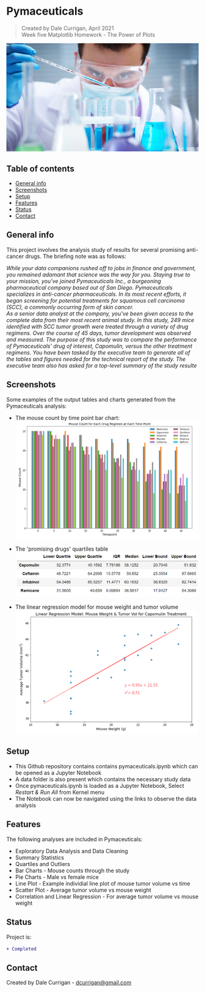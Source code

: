 # Pymaceuticals
> Created by Dale Currigan, April 2021  
> Week five Matplotlib Homework - The Power of Plots

![Research](Resources/Laboratory.jpg)

## Table of contents
* [General info](#general-info)
* [Screenshots](#Screenshots)
* [Setup](#setup)
* [Features](#features)
* [Status](#status)
* [Contact](#contact)

## General info
This project involves the analysis study of results for several promising anti-cancer drugs. The briefing note was as follows:  
  
*While your data companions rushed off to jobs in finance and government, you remained adamant that science was the way for you. Staying true to your mission, you've joined Pymaceuticals Inc., a burgeoning pharmaceutical company based out of San Diego. Pymaceuticals specializes in anti-cancer pharmaceuticals. In its most recent efforts, it began screening for potential treatments for squamous cell carcinoma (SCC), a commonly occurring form of skin cancer.  
As a senior data analyst at the company, you've been given access to the complete data from their most recent animal study. In this study, 249 mice identified with SCC tumor growth were treated through a variety of drug regimens. Over the course of 45 days, tumor development was observed and measured. The purpose of this study was to compare the performance of Pymaceuticals' drug of interest, Capomulin, versus the other treatment regimens. You have been tasked by the executive team to generate all of the tables and figures needed for the technical report of the study. The executive team also has asked for a top-level summary of the study resulte*  

## Screenshots
Some examples of the output tables and charts generated from the Pymaceuticals analysis:  
  
* The mouse count by time point bar chart:    
![Education](Resources/bar1.PNG)  

* The 'promising drugs' quartiles table  
![Education](Resources/table1.PNG)  

* The linear regression model for mouse weight and tumor volume  
![Education](Resources/regression1.PNG)

## Setup
* This Github repository contains contains pymaceuticals.ipynb which can be opened as a Jupyter Notebook
* A data folder is also present which contains the necessary study data
* Once pymaceuticals.ipynb is loaded as a Jupyter Notebook, Select *Restart & Run All* from Kernel menu 
* The Notebook can now be navigated using the links to observe the data analysis

## Features
The following analyses are included in Pymaceuticals:  
  
* Exploratory Data Analysis and Data Cleaning
* Summary Statistics
* Quartiles and Outliers
* Bar Charts - Mouse counts through the study
* Pie Charts - Male vs female mice
* Line Plot - Example individial line plot of mouse tumor volume vs time
* Scatter Plot - Average tumor volume vs mouse weight
* Correlation and Linear Regression - For average tumor volume vs mouse weight

## Status
Project is: 
````diff 
+ Completed
````

## Contact
Created by Dale Currigan - <dcurrigan@gmail.com>

